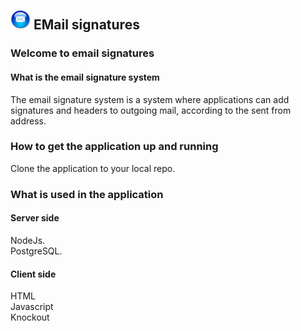 
##  ![Email signatures](https://github.com/roachmanza/EmailSignature/blob/master/Api_Site/client/content/img/MailIcon32.png "Email signatures") EMail signatures

### Welcome to email signatures

#### What is the email signature system
The email signature system is a system where applications can add signatures and headers to outgoing mail, according to the sent from address.<br/>

### How to get the application up and running
Clone the application to your local repo.<br/>

### What is used in the application
#### Server side
NodeJs.<br/>
PostgreSQL.<br/>
#### Client side
HTML<br/>
Javascript<br/>
Knockout<br/>














